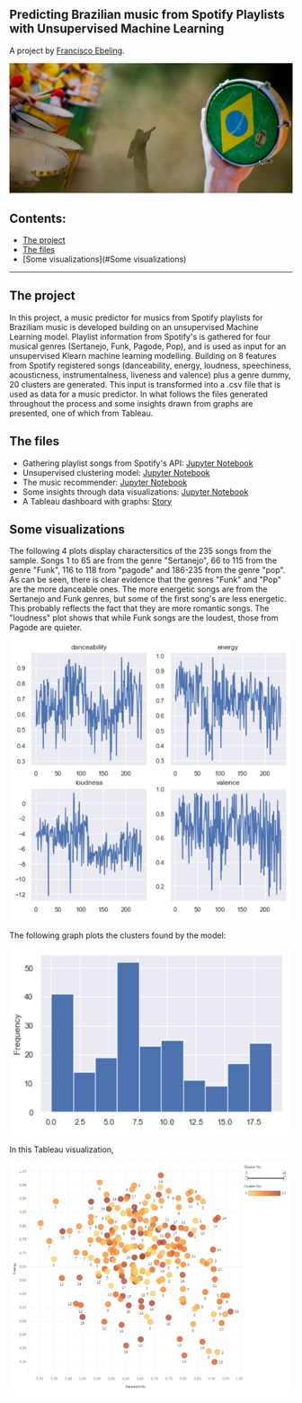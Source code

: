 ## Predicting Brazilian music from Spotify Playlists with Unsupervised Machine Learning
A project by [Francisco Ebeling](https://github.com/ebelingbarros).

![Picture](https://github.com/ebelingbarros/Brazilian-Music-Prediction/blob/main/pic06brasil.jpg)

## Contents:

- [The project](#The_project)
- [The files](#The-files)
- [Some visualizations](#Some visualizations)

***


## The project
In this project, a music predictor for musics from Spotify playlists for Braziliam music is developed building on an unsupervised Machine Learning model. Playlist information from Spotify's is gathered for four musical genres (Sertanejo, Funk, Pagode, Pop), and is used as input for an unsupervised Klearn machine learning modelling. 
Building on 8 features from Spotify registered songs (danceability,	energy,	loudness,	speechiness,	acousticness,	instrumentalness,	liveness and valence) plus a genre dummy, 20 clusters are generated. This input is transformed into a .csv file that is used as data for a music predictor. In what follows the files generated throughout the process and some insights drawn from graphs are presented, one of which from Tableau.

## The files
- Gathering playlist songs from Spotify's API: [Jupyter Notebook](https://github.com/ebelingbarros/Brazilian-Music-Prediction/blob/main/gathering_playlists.ipynb)
- Unsupervised clustering model: [Jupyter Notebook](https://github.com/ebelingbarros/Brazilian-Music-Prediction/blob/main/model_unsupervised.ipynb) 
- The music recommender: [Jupyter Notebook](https://github.com/ebelingbarros/Brazilian-Music-Prediction/blob/main/music_recommender.ipynb) 
- Some insights through data visualizations: [Jupyter Notebook](https://github.com/ebelingbarros/Brazilian-Music-Prediction/blob/main/data_insights.ipynb) 
- A Tableau dashboard with graphs: [Story](https://public.tableau.com/views/Brazilianmusicprediction-featuresclustered/Story1?:language=de&:display_count=y&publish=yes&:origin=viz_share_link) 


## Some visualizations

The following 4 plots display charactersitics of the 235 songs from the sample. Songs 1 to 65 are from the genre "Sertanejo", 66 to 115 from the genre "Funk", 116 to 118 from "pagode" and 186-235 from the genre "pop". As can be seen, there is clear evidence that the genres "Funk" and "Pop" are the more danceable ones. The more energetic songs are from the Sertanejo and Funk genres, but some of the first song's are less energetic. This probably reflects the fact that they are more romantic songs. The "loudness" plot shows that while Funk songs are the loudest, those from Pagode are quieter.

![Picture](https://github.com/ebelingbarros/Brazilian-Music-Prediction/blob/main/feats_music.png)

The following graph plots the clusters found by the model:

![Picture](https://github.com/ebelingbarros/Brazilian-Music-Prediction/blob/main/histogram.png)

In this Tableau visualization, 

![Picture](https://github.com/ebelingbarros/Brazilian-Music-Prediction/blob/main/tableau_viz.png)


